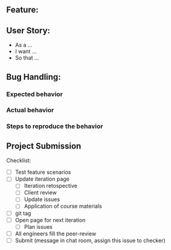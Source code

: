 ## Feature:

## User Story:
- As a ...
- I want ...
- So that ...

## Bug Handling:
### Expected behavior
### Actual behavior
### Steps to reproduce the behavior

## Project Submission
Checklist:
- [ ] Test feature scenarios
- [ ] Update iteration page
  - [ ] Iteration retospective
  - [ ] Client review
  - [ ] Update issues
  - [ ] Application of course materials
- [ ] git tag
- [ ] Open page for next iteration 
  - [ ] Plan issues
- [ ] All engineers fill the peer-review 
- [ ] Submit (message in chat room, assign this issue to checker)
